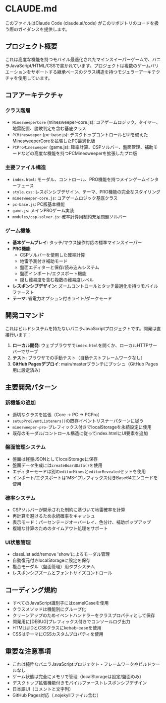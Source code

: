 # CLAUDE.md

このファイルはClaude Code (claude.ai/code) がこのリポジトリのコードを扱う際のガイダンスを提供します。

## プロジェクト概要

これは高度な機能を持つモバイル最適化されたマインスイーパーゲームで、バニラJavaScript/HTML/CSSで書かれています。プロジェクトは複数のゲームバリエーションをサポートする継承ベースのクラス構造を持つモジュラーアーキテクチャを使用しています。

## コアアーキテクチャ

### クラス階層

- `MinesweeperCore` (minesweeper-core.js): コアゲームロジック、タイマー、地雷配置、勝敗判定を含む基底クラス
- `PCMinesweeper` (pc-base.js): デスクトップコントロールとUIを備えたMinesweeperCoreを拡張したPC最適化版
- `PCProMinesweeper` (game.js): 確率計算、CSPソルバー、盤面管理、補助モードなどの高度な機能を持つPCMinesweeperを拡張したプロ版

### 主要ファイル構造

- `index.html`: モーダル、コントロール、PRO機能を持つメインゲームインターフェース
- `style.css`: レスポンシブデザイン、テーマ、PRO機能の完全なスタイリング
- `minesweeper-core.js`: コアゲームロジック基底クラス
- `pc-base.js`: PC版基本機能
- `game.js`: メインPROゲーム実装
- `modules/csp-solver.js`: 確率計算用制約充足問題ソルバー

### ゲーム機能

- **基本ゲームプレイ**: タッチ/マウス操作対応の標準マインスイーパー
- **PRO機能**:
  - CSPソルバーを使用した確率計算
  - 地雷予測付き補助モード
  - 盤面エディターと保存/読み込みシステム
  - 盤面インポート/エクスポート機能
  - 隠し難易度を含む複数の難易度レベル
- **レスポンシブデザイン**: ズームコントロールとタッチ最適化を持つモバイルファースト
- **テーマ**: 省電力オプション付きライト/ダークモード

## 開発コマンド

これはビルドシステムを持たないバニラJavaScriptプロジェクトです。開発は直接行います：

1. **ローカル開発**: ウェブブラウザで`index.html`を開くか、ローカルHTTPサーバーでサーブ
2. **テスト**: ブラウザでの手動テスト（自動テストフレームワークなし）
3. **GitHub Pagesデプロイ**: main/masterブランチにプッシュ（GitHub Pages用に設定済み）

## 主要開発パターン

### 新機能の追加

- 適切なクラスを拡張（Core → PC → PCPro）
- `setupProEventListeners()`の既存イベントリスナーパターンに従う
- `minesweeper-pro-`プレフィックス付きでlocalStorageを永続設定に使用
- 既存のモーダル/コントロール構造に従ってindex.htmlにUI要素を追加

### 盤面管理システム

- 盤面は軽量JSONとしてlocalStorageに保存
- 盤面データ生成には`createBoardData()`を使用
- エディターモードは別の`editorMines`と`editorRevealed`セットを使用
- インポート/エクスポートは'MS-'プレフィックス付きBase64エンコードを使用

### 確率システム

- CSPソルバーが開示された制約に基づいて地雷確率を計算
- 再計算を避けるため永続確率をキャッシュ
- 表示モード：パーセンテージオーバーレイ、色分け、補助ポップアップ
- 複雑な計算のためのタイムアウト処理をサポート

### UI状態管理

- classList add/remove 'show'によるモーダル管理
- 自動復元付きlocalStorageに設定を保存
- 複合モーダル（盤面管理）用タブシステム
- レスポンシブズームとフォントサイズコントロール

## コーディング規約

- すべてのJavaScript識別子にはcamelCaseを使用
- クラスメソッドは機能別にグループ化
- クリーンアップのためイベントハンドラーをクラスプロパティとして保存
- 開発用に[DEBUG]プレフィックス付きでコンソールログ出力
- HTMLはIDとCSSクラスにkebab-caseを使用
- CSSはテーマにCSSカスタムプロパティを使用

## 重要な注意事項

- これは純粋なバニラJavaScriptプロジェクト - フレームワークやビルドツールなし
- ゲーム状態は完全にメモリで管理（localStorageは設定/盤面のみ）
- デスクトップ拡張機能付きモバイルファーストレスポンシブデザイン
- 日本語UI（コメントと文字列）
- GitHub Pages対応（.nojekyllファイル含む）